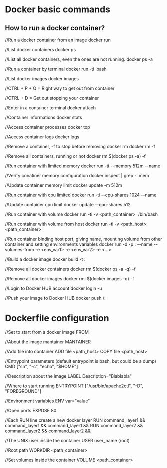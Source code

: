 # Docker basic commands

## How to run a docker container? 

//Run a docker container from an image
docker run <image>

//List docker containers
docker ps

//List all docker containers, even the ones are not running.
docker ps -a

//Run a container by terminal 
docker run -ti <image> bash

//List docker images
docker images

//CTRL + P + Q = Right way to get out from container

//CTRL + D = Get out stopping your container

//Enter in a container terminal
docker attach <container>

//Container informations
docker stats <container>

//Access container processes
docker top <container>

//Access container logs
docker logs <container>

//Remove a container, -f to stop before removing
docker rm <container>
docker rm <container> -f

//Remove all containers, running or not
docker rm $(docker ps -a) -f

//Run container with limited memory
docker run -ti --memory 512m --name <container> <image>

//Verify conatiner memory configuration
docker inspect <container> | grep -i mem

//Update container memory limit
docker update -m 512m <container>

//Run container with cpu limited
docker run -ti --cpu-shares 1024 --name <container> <image>

//Update container cpu limit
docker update --cpu-shares 512 <container>

//Run container with volume
docker run -ti -v <path_container> <image> /bin/bash

//Run container with volume from host
docker run -ti -v <path_host>:<path_container> <image>

//Run container binding host port, giving name, mounting volume from other container and setting environments variables
docker run -d -p <port>:<port> --name <container> --volumes-from <container> -e <env_var1> -e <env_var2> -e <...>

//Build a docker image
docker build -t <image>:<version> <path>

//Remove all docker containers
docker rm $(docker ps -a -q) -f

//Remove all docker images
docker rmi $(docker images -q) -f

//Login to Docker HUB account
docker login -u <user>

//Push your image to Docker HUB
docker push <user>/<image>:<version>

# Dockerfile configuration

//Set to start from a docker image
FROM <image>

//About the image mantainer
MANTAINER <name>

//Add file into container
ADD file <path_host>
COPY file <path_host>

//Entrypoint parameters (default entrypoint is bash, but could be a dump)
CMD ["sh", "-c", "echo", "$HOME"]

//Description about the image
LABEL Description="Blablabla"

//Where to start running
ENTRYPOINT ["/usr/bin/apache2ctl", "-D", "FOREGROUND"]

//Environment variables
ENV var="value"

//Open ports
EXPOSE 80

//Each RUN line create a new docker layer
RUN command_layer1 && command_layer1 && command_layer1 &&
RUN command_layer2 && command_layer2 && command_layer2 &&

//The UNIX user inside the container
USER user_name (root)

//Root path
WORKDIR <path_container>

//Set volumes inside the container
VOLUME <path_container>